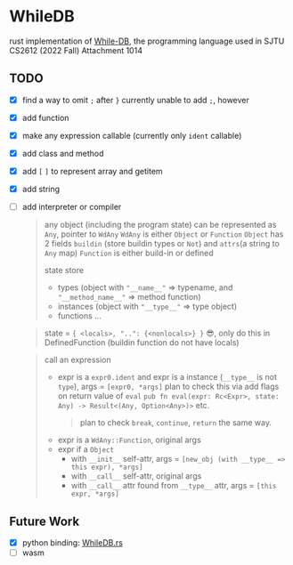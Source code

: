 # WhileDB
rust implementation of [While-DB](https://github.com/HellOwhatAs/While-DB), the programming language used in SJTU CS2612 (2022 Fall) Attachment 1014

## TODO
- [x] find a way to omit `;` after `}`
  currently unable to add `;`, however
- [x] add function
- [x] make any expression callable (currently only `ident` callable)
- [x] add class and method
- [x] add `[` `]` to represent array and getitem
- [x] add string
- [ ] add interpreter or compiler
  > any object (including the program state) can be represented as `Any`, pointer to `WdAny`
  > `WdAny` is either `Object` or `Function`
  > `Object` has 2 fields `buildin` (store buildin types or `Not`) and `attrs`(a string to `Any` map)
  > `Function` is either build-in or defined
  >
  > state store 
  > - types (object with `"__name__"` => typename, and `"__method_name__"` => method function)
  > - instances (object with `"__type__"` => type object)
  > - functions ...

  > state = `{ <locals>, "..": {<nonlocals>} }` 😎, only do this in DefinedFunction (buildin function do not have locals)

  > call an expression
  > - expr is a `expr0.ident` and expr is a instance (`__type__` is not `type`), args = `[expr0, *args]`
  >   plan to check this via add flags on return value of `eval`
  >   `pub fn eval(expr: Rc<Expr>, state: Any) -> Result<(Any, Option<Any>)>` etc. 
  >   > plan to check `break`, `continue`, `return` the same way.
  > - expr is a `WdAny::Function`, original args
  > - expr if a `Object`
  >   - with `__init__` self-attr, args = `[new_obj (with __type__ => this expr), *args]`
  >   - with `__call__` self-attr, original args
  >   - with `__call__` attr found from `__type__` attr, args = `[this expr, *args]`
  

## Future Work
- [x] python binding: [WhileDB.rs](https://github.com/HellOwhatAs/WhileDB.rs)
- [ ] wasm